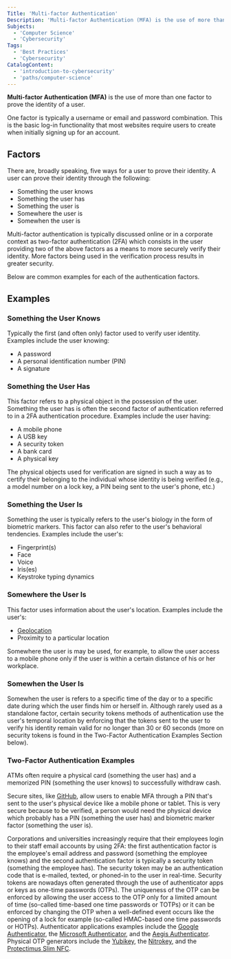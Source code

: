 ```yaml
---
Title: 'Multi-factor Authentication'
Description: 'Multi-factor Authentication (MFA) is the use of more than one factor to prove the identity of a user.'
Subjects:
  - 'Computer Science'
  - 'Cybersecurity'
Tags:
  - 'Best Practices'
  - 'Cybersecurity'
CatalogContent:
  - 'introduction-to-cybersecurity'
  - 'paths/computer-science'
---
```


**Multi-factor Authentication (MFA)** is the use of more than one factor to prove the identity of a user.

One factor is typically a username or email and password combination. This is the basic log-in functionality that most websites require users to create when initially signing up for an account.

## Factors

There are, broadly speaking, five ways for a user to prove their identity. A user can prove their identity through the following:

- Something the user knows
- Something the user has
- Something the user is
- Somewhere the user is
- Somewhen the user is

Multi-factor authentication is typically discussed online or in a corporate context as two-factor authentication (2FA) which consists in the user providing two of the above factors as a means to more securely verify their identity. More factors being used in the verification process results in greater security.

Below are common examples for each of the authentication factors.

## Examples

### Something the User Knows

Typically the first (and often only) factor used to verify user identity. Examples include the user knowing:

- A password
- A personal identification number (PIN)
- A signature

### Something the User Has

This factor refers to a physical object in the possession of the user. Something the user has is often the second factor of authentication referred to in a 2FA authentication procedure. Examples include the user having:

- A mobile phone
- A USB key
- A security token
- A bank card
- A physical key

The physical objects used for verification are signed in such a way as to certify their belonging to the individual whose identity is being verified (e.g., a model number on a lock key, a PIN being sent to the user's phone, etc.)

### Something the User Is

Something the user is typically refers to the user's biology in the form of biometric markers. This factor can also refer to the user's behavioral tendencies. Examples include the user's:

- Fingerprint(s)
- Face
- Voice
- Iris(es)
- Keystroke typing dynamics

### Somewhere the User Is

This factor uses information about the user's location. Examples include the user's:

- [Geolocation](https://www.codecademy.com/resources/docs/general/geolocation)
- Proximity to a particular location

Somewhere the user is may be used, for example, to allow the user access to a mobile phone only if the user is within a certain distance of his or her workplace.

### Somewhen the User Is

Somewhen the user is refers to a specific time of the day or to a specific date during which the user finds him or herself in. Although rarely used as a standalone factor, certain security tokens methods of authentication use the user's temporal location by enforcing that the tokens sent to the user to verify his identity remain valid for no longer than 30 or 60 seconds (more on security tokens is found in the Two-Factor Authentication Examples Section below).

### Two-Factor Authentication Examples

ATMs often require a physical card (something the user has) and a memorized PIN (something the user knows) to successfully withdraw cash.

Secure sites, like [GitHub](https://www.codecademy.com/resources/docs/general/github), allow users to enable MFA through a PIN that's sent to the user's physical device like a mobile phone or tablet. This is very secure because to be verified, a person would need the physical device which probably has a PIN (something the user has) and biometric marker factor (something the user is).

Corporations and universities increasingly require that their employees login to their staff email accounts by using 2FA: the first authentication factor is the employee's email address and password (something the employee knows) and the second authentication factor is typically a security token (something the employee has). The security token may be an authentication code that is e-mailed, texted, or phoned-in to the user in real-time. Security tokens are nowadays often generated through the use of authenticator apps or keys as one-time passwords (OTPs). The uniqueness of the OTP can be enforced by allowing the user access to the OTP only for a limited amount of time (so-called time-based one time passwords or TOTPs) or it can be enforced by changing the OTP when a well-defined event occurs like the opening of a lock for example (so-called HMAC-based one time passwords or HOTPs). Authenticator applications examples include the [Google Authenticator](https://play.google.com/store/apps/details?id=com.google.android.apps.authenticator2&hl=en_US&gl=US), the [Microsoft Authenticator](https://play.google.com/store/apps/details?id=com.azure.authenticator), and the [Aegis Authenticator](https://getaegis.app/). Physical OTP generators include the [Yubikey](https://www.yubico.com/), the [Nitrokey](https://www.nitrokey.com/), and the [Protectimus Slim NFC](https://www.protectimus.com/slim-mini/index.php).
